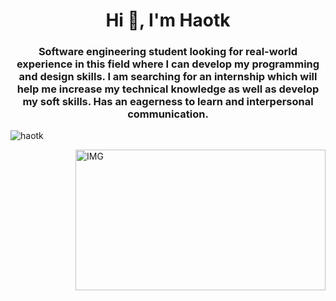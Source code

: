 <h1 align="center">Hi 👋, I'm Haotk</h1>
<h3 align="center">Software engineering student looking for real-world experience in this field where I can develop my programming and design skills. I am searching for an internship which will help me increase my technical knowledge as well as develop my soft skills. Has an eagerness to learn and interpersonal communication.</h3>

<p><img src="https://github-readme-stats.vercel.app/api/top-langs/?username=haotk&hide=java&theme=jolly" alt="haotk" /></p>

<p><img align="right" alt="IMG" src="http://www.justinmaller.com/img/projects/thumbnail/THUMB__vt1q.jpg" width="400" height="225" /><p>
</br>
